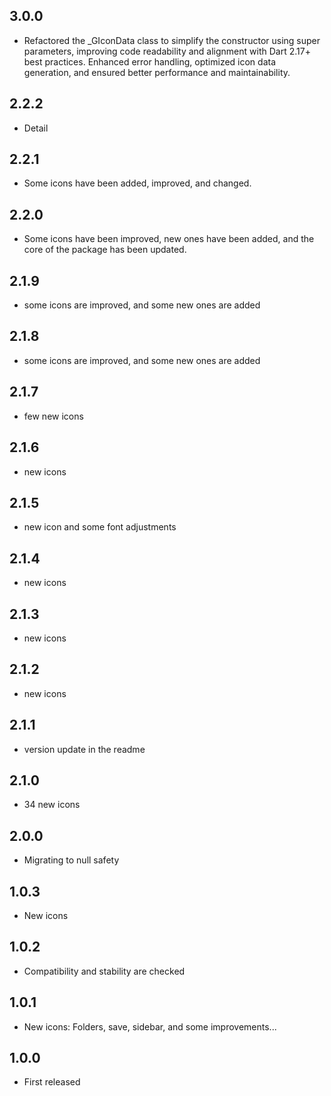 ## 3.0.0

* Refactored the _GIconData class to simplify the constructor using super parameters, improving code readability and alignment with Dart 2.17+ best practices. Enhanced error handling, optimized icon data generation, and ensured better performance and maintainability.

## 2.2.2

* Detail

## 2.2.1

* Some icons have been added, improved, and changed.

## 2.2.0

* Some icons have been improved, new ones have been added, and the core of the package has been updated.

## 2.1.9

* some icons are improved, and some new ones are added

## 2.1.8

* some icons are improved, and some new ones are added

## 2.1.7

* few new icons

## 2.1.6

* new icons

## 2.1.5

* new icon and some font adjustments

## 2.1.4

* new icons

## 2.1.3

* new icons

## 2.1.2

* new icons

## 2.1.1

* version update in the readme

## 2.1.0

* 34 new icons

## 2.0.0

* Migrating to null safety

## 1.0.3

* New icons

## 1.0.2

* Compatibility and stability are checked

## 1.0.1

* New icons: Folders, save, sidebar, and some improvements...

## 1.0.0

* First released

